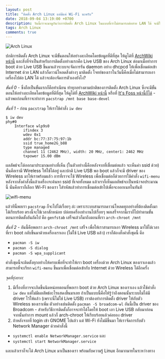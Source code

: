 ```yaml
---
layout: post
title: "ติดตั้ง Arch Linux แต่มีแค่ Wi-Fi นะครับ"
date: 2018-09-04 13:19:00 +0700
description: วันนี้เราจะมาดูกันว่าการติดตั้ง Arch Linux ในแบบที่เราไม่สามารถต่อสาย LAN ได้ จะมีให้ใช้แค่ Wireless บนเครื่อง แล้วเราต้องทำอะไรเพิ่มเติมจากการติดตั้งแบบปกติกันบ้าง
tags: Arch Linux
comments: true
---
```

![Arch Linux](https://res.cloudinary.com/sdees-reallife/image/upload/c_scale,w_400/v1536042431/archlinux-logo-dark-90dpi.ebdee92a15b3.png)

ปกติการติดตั้ง Arch Linux จะมีขั้นตอนให้อย่างละเอียดโดยข้อมูลที่ดีที่สุด ให้ดูได้ที่ [ArchWiki หน้านี้](https://wiki.archlinux.org/index.php/Installation_guide) และสิ่งที่จำเป็นสำหรับการติดตั้งอย่างแรกคือ Live USB ของ Arch Linux ต่อมาเมื่อทำการ boot ด้วย Live USB ขึ้นมาแล้วระบบจะจัดการรัน daemon อย่าง dhcpcd ให้เพื่อเชื่อมต่อเข้า Internet ด้วย LAN แล้วก็ดาวน์โหลดสิ่งต่างๆ มาติดตั้ง โจทย์ของเราในวันนี้คือเมื่อไม่สามารถเอาเครื่องไปต่อ LAN ได้ แล้วจะต้องจัดการตัวเองยังไง?

*ขั้นที่ 0* - ซึ่งถือเป็นขั้นแรกก็คือทำเนียน ทำทุกอย่างตามปกติของการติดตั้ง Arch Linux ซึ่งจะมีขั้นตอนให้อย่างละเอียดโดยข้อมูลที่ดีที่สุด ให้ดูได้ที่ [ArchWiki หน้านี้](https://wiki.archlinux.org/index.php/Installation_guide) หรือที่ [It's Foss หน้านี้ก็ได้](https://itsfoss.com/install-arch-linux/) - แล้วพอก่อนที่เราจะทำการ  `pacstrap /mnt base base-devel`

*ขั้นที่ 1* - ก่อน `pacstrap` ให้เราใช้คำสั่ง `iw dev`
```
$ iw dev
phy#0
	Interface wlp9s0
		ifindex 3
		wdev 0x1
		addr bc:77:37:75:97:1b
		ssid true_home2G_b88
		type managed
		channel 11 (2462 MHz), width: 20 MHz, center1: 2462 MHz
		txpower 15.00 dBm
```
ผลลัพธ์จะได้ออกมาประมาณอย่างที่เห็น (ในตัวอย่างนี้คือหลังจากที่เชื่อมต่อแล้ว จะเห็นค่า ssid ด้วย) นั่นคือเรามี Wireless ให้ใช้ได้อยู่ และปกติ Live USB พอ boot แล้วก็จะมี driver ของ Wireless มาให้เราพร้อมแล้ว การที่เราจะใช้ Wireless เพื่อเชื่อมต่อก็ด้วยการใช้คำสั่ง `wifi-menu` หลังจากสั่งคำสั่งนี้แล้วเครื่องจะค้นหา ssid ที่เจอทั้งหมด แล้วเราก็เห็นผลลัพธ์จะเป็นหน้าจอประมาณนี้ นั่นคือเราก็เลือก Wi-Fi ของเรา ใส่รหัสแล้วทำการเชื่อมต่อเข้าไปเพื่อจะออกเนทในทันที

![wifi-menu](https://res.cloudinary.com/sdees-reallife/image/upload/c_scale,w_400/v1536045151/Screenshot_from_2018-09-04_14-08-09.png)

แล้วทีนี้พอเรา `pacstrap` ก็จะไปได้เรื่อยๆ ล่ะ เพราะระบบสามารถดาวน์โหลดทุกอย่างที่ต้องติดตั้งมาได้เรียบร้อย ตรงนี้จะใช้เวลาสักหน่อย ปล่อยเครื่องทำงานไปเรื่อยๆ พอเสร็จจากนี้เราก็ไปทำตามขั้นตอนการติดตั้งอันถัดไป คือ `genfstab` เสร็จแล้วก็มาถึงตอนที่เรา `arch-chroot /mnt`

*ขั้นที่ 2* - อันนี้คือพอเรา `arch-chroot /mnt` เสร็จ เพื่อให้เราสามารถเอา Wireless มาใช้ได้เวลาที่เรา boot กลับขึ้นมาด้วยเครื่องเราเอง (ไม่ใช้ Live USB แล้ว) เราก็ต้องสั่งคำสั่งชุดนี้ คือ
- `pacman -S iw`
- `pacman -S dialog`
- `pacman -S wpa_supplicant`

คำสั่งชุดนี้จะติดตั้งทุกอย่างให้ครบเพื่อที่จะทำให้เรา boot เครื่องด้วย Arch Linux ของเราเองแล้วสามารถที่จะเรียก `wifi-menu` ขึ้นมาเพื่อเชื่อมต่อเข้ากับ Internet ด้วย Wireless ได้อีกครั้ง

*จุดที่ยุ่งยาก:*
1. มีเรื่องที่อาจจะเกิดขึ้นนิดหน่อยตอนที่พอเรา boot ด้วย Arch Linux ของเราเอง แล้วใช้คำสั่ง `iw dev` แต่ไม่มีผลลัพธ์อะไรแสดงขึ้นมาเลย ถ้าเป็นแบบนี้คือให้รู้ว่าถึงตอนนั้นระบบไม่ได้มี driver ไว้ให้แล้ว (เพราะนี่ไม่ใช่ Live USB) เราต้องทำการติดตั้ง driver ให้กับตัว Wireless ของเราเพิ่ม ตัวอย่างเช่นติดตั้ง `pacman -S broadcom-wl` อันนี้เป็น driver ของ Broadcom - สำหรับวิธีการติดตั้งก็อาจจะทำได้โดยให้ boot เอา Live USB กลับมาก่อน จากนั้นทำการ mount แล้วก็ arch-chroot ให้เรียบร้อยแล้วค่อยลง driver
2. ถ้าหลังจากที่ login เข้า GNOME ไปแล้ว แต่ Wi-Fi ยังไม่มีขึ้นมา ให้เราจัดการกับตัว Network Manager ด้วยคำสั่งนี้
- `systemctl enable NetworkManager.service` และ
- `systemctl start NetworkManager.service`

และแล้วเราก็จะได้ Arch Linux มาเป็นของเรา พร้อมกับความรู้ Linux อีกมากมายในระหว่างทาง
